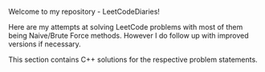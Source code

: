 Welcome to my repository - LeetCodeDiaries!

Here are my attempts at solving LeetCode problems with most of them being Naive/Brute Force methods. However I do follow up with improved versions if necessary.

This section contains C++ solutions for the respective problem statements.
